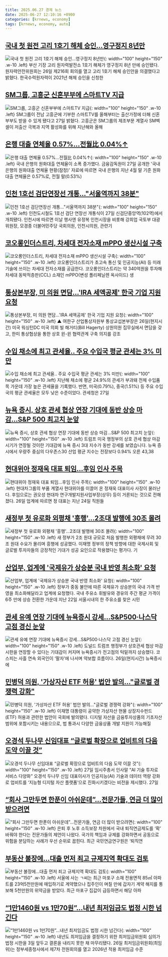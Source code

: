 ```yaml
---
title: 2025.06.27 경제 뉴스
date: 2025-06-27 12:10:16 +0900
categories: [krnews, economy]
tags: [krnews, economy, auto]
---
```

## [국내 첫 원전 고리 1호기 해체 승인…영구정지 8년만](https://n.news.naver.com/mnews/article/079/0004038967)

![국내 첫 원전 고리 1호기 해체 승인…영구정지 8년만](https://mimgnews.pstatic.net/image/origin/079/2025/06/26/4038967.jpg?type=nf220_150){: width="100" height="150" .w-10 .left}
부산 기장 고리 원자력발전소 1호기 해체가 영구정지 8년 만에 승인됐다. 원자력안전위원회는 26일 제216회 회의를 열고 고리 1호기 해체 승인안을 의결했다고 밝혔다. 한국수력원자력이 2021년 해체 승인을 신청한

## [SM그룹, 고흥군 신혼부부에 스마트TV 지급](https://n.news.naver.com/mnews/article/018/0006050083)

![SM그룹, 고흥군 신혼부부에 스마트TV 지급](https://mimgnews.pstatic.net/image/origin/018/2025/06/27/6050083.jpg?type=nf220_150){: width="100" height="150" .w-10 .left}
SM그룹이 전남 고흥군에 기부한 스마트TV를 올해부터는 출산가정에 더해 신혼부부도 받을 수 있게 됐다고 27일 밝혔다. 고흥군은 SM그룹의 제조부문 계열사 SM벡셀이 저출산 극복과 지역 활성화를 위해 지난해와 올해

## [은행 대출 연체율 0.57%…전월比 0.04%↑](https://n.news.naver.com/mnews/article/003/0013328479)

![은행 대출 연체율 0.57%…전월比 0.04%↑](https://mimgnews.pstatic.net/image/origin/003/2025/06/27/13328479.jpg?type=nf220_150){: width="100" height="150" .w-10 .left}
국내 은행의 원화대출 연체율이 소폭 증가했다. 금융감독원이 27일 공개한 '국내은행의 원화대출 연체율 현황(잠정)' 자료에 따르면 국내 은행의 지난 4월 말 기준 원화대출 연체율은 0.57%로, 전월 말(0.53%)

## [인천 1호선 검단연장선 개통…"서울역까지 38분"](https://n.news.naver.com/mnews/article/421/0008336887)

![인천 1호선 검단연장선 개통…"서울역까지 38분"](https://mimgnews.pstatic.net/image/origin/421/2025/06/27/8336887.jpg?type=nf220_150){: width="100" height="150" .w-10 .left}
인천도시철도 1호선 검단 연장선 개통식이 27일 신검단중앙역(102역)에서 개최됐다. 인천시에 따르면 이날 행사엔 유정복 인천시장을 비롯해 강희업 국토부 대광위원장, 모경종 더불어민주당 국회의원, 인천시의원, 관련기

## [코오롱인더스트리, 차세대 전자소재 mPPO 생산시설 구축](https://n.news.naver.com/mnews/article/008/0005213610)

![코오롱인더스트리, 차세대 전자소재 mPPO 생산시설 구축](https://mimgnews.pstatic.net/image/origin/008/2025/06/27/5213610.jpg?type=nf220_150){: width="100" height="150" .w-10 .left}
코오롱인더스트리가 초고속 통신 및 인공지능(AI) 등 미래 기술에 쓰이는 차세대 전자소재를 공급한다. 코오롱인더스트리는 약 340억원을 투자해 차세대 동박적층판(CCL) 소재인 mPPO(변성 폴리페닐렌 옥사이드) 생

## [통상본부장, 미 의원 면담…'IRA 세액공제' 한국 기업 지원 요청](https://n.news.naver.com/mnews/article/055/0001270232)

![통상본부장, 미 의원 면담…'IRA 세액공제' 한국 기업 지원 요청](https://mimgnews.pstatic.net/image/origin/055/2025/06/27/1270232.jpg?type=nf220_150){: width="100" height="150" .w-10 .left}
▲ 여한구 산업통상자원부 통상교섭본부장은 26일(현지시간) 미국 워싱턴DC 미국 의회 빌 해거티(Bill Hagerty) 상원의원 집무실에서 면담을 갖고, 한미 통상협상을 통한 상호 윈-윈 협력관계 구축 의지를 강조

## [수입 채소에 최고 관세율.. 주요 수입국 평균 관세는 3% 미만](https://n.news.naver.com/mnews/article/123/0002362450)

![수입 채소에 최고 관세율.. 주요 수입국 평균 관세는 3% 미만](https://mimgnews.pstatic.net/image/origin/123/2025/06/27/2362450.jpg?type=nf220_150){: width="100" height="150" .w-10 .left}
지난해 채소에 평균 24.9%의 관세가 부과돼 전체 수입품목 가운데 가장 높은 관세율을 기록했다. 반면, 미국(0.79%), 중국(1.51%) 등 주요 수입국의 평균 관세율은 모두 낮은 수준이었다. 관세청은 27일

## [뉴욕 증시, 상호 관세 협상 연장 기대에 동반 상승 마감...S&P 500 최고치 눈앞](https://n.news.naver.com/mnews/article/052/0002211410)

![뉴욕 증시, 상호 관세 협상 연장 기대에 동반 상승 마감...S&P 500 최고치 눈앞](https://mimgnews.pstatic.net/image/origin/052/2025/06/27/2211410.jpg?type=nf220_150){: width="100" height="150" .w-10 .left}
트럼프 미국 행정부의 상호 관세 협상 마감 시기가 연장될 것이란 기대감에 뉴욕 증시 3대 지수가 동반 강세를 보였습니다. 뉴욕 증시에서 우량주 중심의 다우존스30 산업 평균 지수는 전장보다 0.94% 오른 43,38

## [현대위아 정재욱 대표 퇴임…후임 인사 주목](https://n.news.naver.com/mnews/article/079/0004038996)

![현대위아 정재욱 대표 퇴임…후임 인사 주목](https://mimgnews.pstatic.net/image/origin/079/2025/06/26/4038996.jpg?type=nf220_150){: width="100" height="150" .w-10 .left}
현대차그룹의 부품 계열사 현대위아를 이끌어 온 정재욱 대표이사 사장이 물러난다. 후임으로는 권오성 현대차 연구개발지원사업부장(상무) 등이 거론되는 것으로 전해졌다. 26일 업계에 따르면 정 대표는 지난 24일 직원들

## [새정부 첫 유로화 외평채 '흥행'…2조대 발행에 30조 몰려](https://n.news.naver.com/mnews/article/421/0008336445)

![새정부 첫 유로화 외평채 '흥행'…2조대 발행에 30조 몰려](https://mimgnews.pstatic.net/image/origin/421/2025/06/27/8336445.jpg?type=nf220_150){: width="100" height="150" .w-10 .left}
새 정부가 2조 원대 규모로 처음 발행한 외평채에 무려 30조 원대 수요가 몰리며 흥행에 성공했다. 이재명 정부의 정책 방향에 대한 국제사회 및 글로벌 투자자들의 긍정적인 기대가 성공 요인으로 작용했다는 평가다. 기

## [산업부, 업계에 '국제유가 상승분 국내 반영 최소화' 요청](https://n.news.naver.com/mnews/article/018/0006050144)

![산업부, 업계에 '국제유가 상승분 국내 반영 최소화' 요청](https://mimgnews.pstatic.net/image/origin/018/2025/06/27/6050144.jpg?type=nf220_150){: width="100" height="150" .w-10 .left}
정부가 중동 불안에 따른 국제유가 상승분의 국내 가격 반영을 최소화해달라고 업계에 요청했다. 국내 주유소 휘발유와 경유의 주간 평균 가격이 6주 만에 상승 전환한 가운데 지난 22일 서울시내의 한 주유소를 찾은 시민

## [관세 유예 연장 기대에 뉴욕증시 강세…S&P500·나스닥 고점 경신 눈앞](https://n.news.naver.com/mnews/article/020/0003644219)

![관세 유예 연장 기대에 뉴욕증시 강세…S&P500·나스닥 고점 경신 눈앞](https://mimgnews.pstatic.net/image/origin/020/2025/06/27/3644219.jpg?type=nf220_150){: width="100" height="150" .w-10 .left}
도널드 트럼프 행정부가 상호관세 협상 마감 시한을 연장할 수 있다는 기대감이 커지며 뉴욕증시가 전고점의 턱밑까지 상승했다. 코스피는 사흘 연속 외국인이 ‘팔자’에 나서며 약보합 흐름이다. 26일(현지시간) 뉴욕증시에

## [민병덕 의원, '가상자산 ETF 허용' 법안 발의…"글로벌 경쟁력 강화"](https://n.news.naver.com/mnews/article/003/0013329044)

![민병덕 의원, '가상자산 ETF 허용' 법안 발의…"글로벌 경쟁력 강화"](https://mimgnews.pstatic.net/image/origin/003/2025/06/27/13329044.jpg?type=nf220_150){: width="100" height="150" .w-10 .left}
이재명 대통령이 공약한 가상자산 현물 상장지수펀드(ETF) 허용과 관련한 법안이 국회에 발의됐다. 디지털 자산을 금융투자상품의 기초자산 범위에 포함시키는 내용으으로, 법 통과시 다양한 금융상품 개발 지원이 가능해질

## [오경석 두나무 신임대표 “글로벌 확장으로 업비트의 다음 도약 이끌 것”](https://n.news.naver.com/mnews/article/009/0005515777)

![오경석 두나무 신임대표 “글로벌 확장으로 업비트의 다음 도약 이끌 것”](https://mimgnews.pstatic.net/image/origin/009/2025/06/27/5515777.jpg?type=nf220_150){: width="100" height="150" .w-10 .left}
27일 임시주총서 인사말 “AI 기술 투자로 서비스 다양화” 오경석 두나무 신임 대표이사가 인공지능(AI) 기술과 데이터 역량 강화로 업비트를 ‘지능형 디지털 자산 플랫폼’으로 진화시키겠다는 비전을 제시했다. 27일

## [“회사 그만두면 한푼이 아쉬운데”…전문가들, 연금 더 많이 받으려면](https://n.news.naver.com/mnews/article/009/0005515782)

![“회사 그만두면 한푼이 아쉬운데”…전문가들, 연금 더 많이 받으려면](https://mimgnews.pstatic.net/image/origin/009/2025/06/27/5515782.jpg?type=nf220_150){: width="100" height="150" .w-10 .left}
은퇴 후 노후 소득보장 차원에서 국내 퇴직연금제도를 ‘확’ 바꿔야 한다는 전문가들의 제언이 나왔다. 국가의 책임과 규제를 강화하면서 공동으로 위험을 분담하는 사례가 우선 순위로 꼽힌다. 최근 국민연금연구원은 ‘퇴직연

## [부동산 불장에…대출 먼저 죄고 규제지역 확대도 검토](https://n.news.naver.com/mnews/article/028/0002753078)

![부동산 불장에…대출 먼저 죄고 규제지역 확대도 검토](https://mimgnews.pstatic.net/image/origin/028/2025/06/26/2753078.jpg?type=nf220_150){: width="100" height="150" .w-10 .left}
서울에 사는 ㄱ씨는 최근 마포구 소재 전용면적 85㎡ 아파트를 23억5천만원에 매입하기로 계약했으나 집주인이 며칠 만에 갑자기 계약 해지를 통보해 5천만원의 위약금을 받았다. 최근 마포구 집값이 급등하면서 해당 아파

## [“1만1460원 vs 1만70원”…내년 최저임금도 법정 시한 넘긴다](https://n.news.naver.com/mnews/article/028/0002753095)

![“1만1460원 vs 1만70원”…내년 최저임금도 법정 시한 넘긴다](https://mimgnews.pstatic.net/image/origin/028/2025/06/26/2753095.jpg?type=nf220_150){: width="100" height="150" .w-10 .left}
내년도 최저임금을 결정하기 위한 최저임금위원회 심의가 법정 시한을 3일 앞두고 결론을 내리지 못한 채 마무리됐다. 26일 최저임금위원회(최임위)는 정부세종청사에서 제7차 전원회의를 열고 2026년 적용 최저임금 수준

